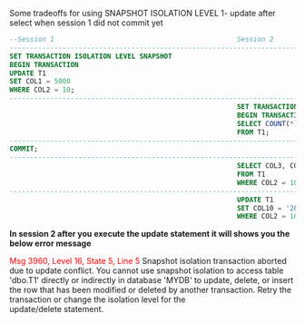 Some tradeoffs for using SNAPSHOT ISOLATION LEVEL
1- update after select when session 1 did not commit yet

```SQL
--Session 1                                             Session 2
--------------------------------------------------------------------------------------------------------
SET TRANSACTION ISOLATION LEVEL SNAPSHOT
BEGIN TRANSACTION
UPDATE T1
SET COL1 = 5000
WHERE COL2 = 10;
--------------------------------------------------------------------------------------------------------
                                                        SET TRANSACTION ISOLATION LEVEL SNAPSHOT
                                                        BEGIN TRANSACTION
                                                        SELECT COUNT(*)
                                                        FROM T1;
--------------------------------------------------------------------------------------------------------
COMMIT;
--------------------------------------------------------------------------------------------------------
                                                        SELECT COL3, COL4, COL5, COL6, COL7
                                                        FROM T1
                                                        WHERE COL2 = 10;
--------------------------------------------------------------------------------------------------------
                                                        UPDATE T1
                                                        SET COL10 = '2000-01-01 01:10:20'
                                                        WHERE COL2 = 10;
```
**In session 2 after you execute the update statement it will shows you the below error message**

<span style="color: Red"> Msg 3960, Level 16, State 5, Line 5 </span>
Snapshot isolation transaction aborted due to update conflict.
You cannot use snapshot isolation to access table 'dbo.T1' directly or indirectly in database 'MYDB' to update, delete, or insert the
row that has been modified or deleted by another transaction. Retry the transaction or change the isolation level for the             
update/delete statement. </font>

